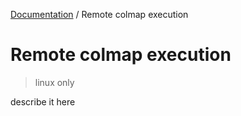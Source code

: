 [Documentation](../README.md) / Remote colmap execution

# Remote colmap execution
> linux only

describe it here
